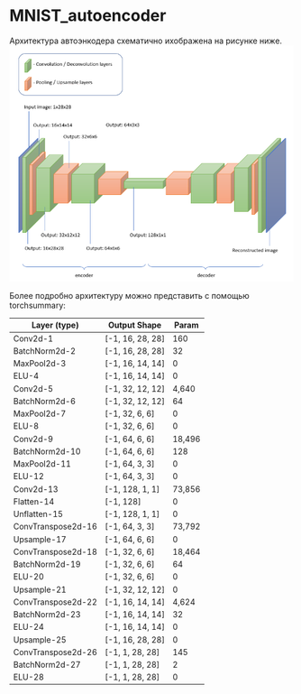 # MNIST_autoencoder
Архитектура автоэнкодера схематично ихображена на рисунке ниже. 
<img src='https://github.com/JosephFrancisTribbiani/MNIST_autoencoder/blob/main/images/architecture.png'></img>

Более подробно архитектуру можно представить с помощью torchsummary:

|Layer (type)|Output Shape|Param|
|---|---|---|
|Conv2d-1|[-1, 16, 28, 28]|160|
|BatchNorm2d-2|[-1, 16, 28, 28]|32|
|MaxPool2d-3|[-1, 16, 14, 14]|0|
|ELU-4|[-1, 16, 14, 14]|0|
|Conv2d-5|[-1, 32, 12, 12]|4,640|
|BatchNorm2d-6|[-1, 32, 12, 12]|64|
|MaxPool2d-7|[-1, 32, 6, 6]|0|
|ELU-8|[-1, 32, 6, 6]|0|
|Conv2d-9|[-1, 64, 6, 6]|18,496|
|BatchNorm2d-10|[-1, 64, 6, 6]|128|
|MaxPool2d-11|[-1, 64, 3, 3]|0|
|ELU-12|[-1, 64, 3, 3]|0|
|Conv2d-13|[-1, 128, 1, 1]|73,856|
|Flatten-14|[-1, 128]|0|
|Unflatten-15|[-1, 128, 1, 1]|0|
|ConvTranspose2d-16|[-1, 64, 3, 3]|73,792|
|Upsample-17|[-1, 64, 6, 6]|0|
|ConvTranspose2d-18|[-1, 32, 6, 6]|18,464|
|BatchNorm2d-19|[-1, 32, 6, 6]|64|
|ELU-20|[-1, 32, 6, 6]|0|
|Upsample-21|[-1, 32, 12, 12]|0|
|ConvTranspose2d-22|[-1, 16, 14, 14]|4,624|
|BatchNorm2d-23|[-1, 16, 14, 14]|32|
|ELU-24|[-1, 16, 14, 14]|0|
|Upsample-25|[-1, 16, 28, 28]|0|
|ConvTranspose2d-26|[-1, 1, 28, 28]|145|
|BatchNorm2d-27|[-1, 1, 28, 28]|2|
|ELU-28|[-1, 1, 28, 28]|0|
